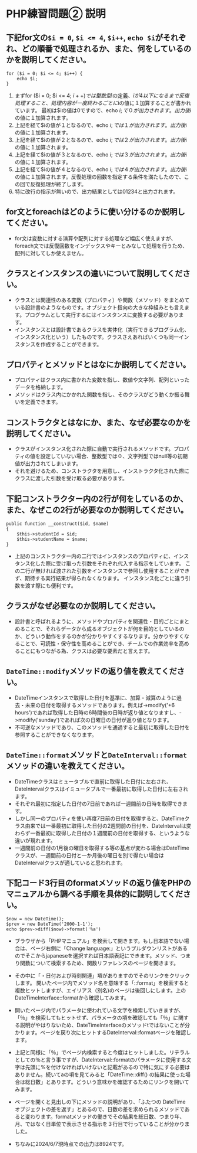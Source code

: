 # PHP練習問題② 説明

## 下記for文の`$i = 0`, `$i <= 4`, `$i++`, `echo $i`がそれぞれ、どの順番で処理されるか、また、何をしているのかを説明してください。

```
for ($i = 0; $i <= 4; $i++) {
    echo $i;
}
```

1. まずfor ($i = 0; $i <= 4; $i++)では整数型$iの定義、$iが4以下になるまで反復処理すること、処理内容が一度終わるごとに$iの値に１加算することが書かれています。 最初は$iの値は0ですので、echo $i;で０が出力されます。出力後$iの値に１加算されます。
2. 上記を経て$iの値が１となるので、echo $i;では１が出力されます。出力後$iの値に１加算されます。
3. 上記を経て$iの値が２となるので、echo $i;では２が出力されます。出力後$iの値に１加算されます。
4. 上記を経て$iの値が３となるので、echo $i;では３が出力されます。出力後$iの値に１加算されます。
5. 上記を経て$iの値が４となるので、echo $i;では４が出力されます。出力後$iの値に１加算されます。反復処理の回数を指定する条件を満たしたので、この回で反復処理が終了します。
6. 特に改行の指示が無いので、出力結果としては01234と出力されます。

## for文とforeachはどのように使い分けるのか説明してください。
- for文は変数に対する演算や配列に対する処理など幅広く使えますが、foreach文では反復回数をインデックスやキーとみなして処理を行うため、配列に対してしか使えません。

## クラスとインスタンスの違いについて説明してください。
- クラスとは関連性のある変数（プロパティ）や関数（メソッド）をまとめている設計書のようなものです。オブジェクト指向の大きな枠組みとも言えます。プログラムとして実行するにはインスタンスに変換する必要があります。
- インスタンスとは設計書であるクラスを実体化（実行できるプログラム化、インスタンス化という）したものです。クラスさえあればいくつも同一インスタンスを作成することができます。

## プロパティとメソッドとはなにか説明してください。
- プロパティはクラス内に書かれた変数を指し、数値や文字列、配列といったデータを格納します。
- メソッドはクラス内にかかれた関数を指し、そのクラスがどう動くか振る舞いを定義できます。

## コンストラクタとはなにか、また、なぜ必要なのかを説明してください。
- クラスがインスタンス化された際に自動で実行されるメソッドです。プロパティの値を設定していない場合、整数型では０、文字列型ではnull等の初期値が出力されてしまいます。
- それを避けるため、コンストラクタを用意し、インストラクタ化された際にクラスに渡した引数を受け取る必要があります。

## 下記コンストラクター内の2行が何をしているのか、また、なぜこの2行が必要なのか説明してください。
```
public function __construct($id, $name)
{
    $this->studentId = $id;
    $this->studentName = $name;
}
```
- 上記のコンストラクター内の二行ではインスタンスのプロパティに、インスタンス化した際に受け取った引数をそれぞれ代入する指示をしています。 この二行が無ければ渡された引数をインスタンスで参照し使用することができず、期待する実行結果が得られなくなります。 インスタンス化ごとに違う引数を渡す際にも便利です。

## クラスがなぜ必要なのか説明してください。
- 設計書と呼ばれるように、メソッドやプロパティを関連性・目的ごとにまとめることで、それらデータから成るオブジェクトが何を目的としているのか、どういう動作をするのかが分かりやすくするなります。分かりやすくなることで、可読性・保守性を高めることができ、チームでの作業効率を高めることにもつながる為、クラスは必要な要素だと言えます。

## `DateTime::modify`メソッドの返り値を教えてください。
- DateTimeインスタンスで取得した日付を基準に、加算・減算のように過去・未来の日付を取得するメソッドであります。例えば->modify('+6 hours')であれば取得した日時の6時間後の日時が返り値となりますし、->modify('sunday')であれば次の日曜日の日付が返り値となります。
- 不可逆なメソッドであり、このメソッドを通過すると最初に取得した日付を参照することができなくなります。

## `DateTime::format`メソッドと`DateInterval::format`メソッドの違いを教えてください。
- DateTimeクラスはミュータブルで直前に取得した日付に左右され、DateIntervalクラスはイミュータブルで一番最初に取得した日付に左右されます。
- それぞれ最初に指定した日付の7日前であれば一週間前の日時を取得できます。
- しかし同一のプロパティを使い再度7日前の日付を取得すると、DateTimeクラス由来では一番最初に取得した日付の2週間前の日付を、DateIntervalは変わらず一番最初に取得した日付の１週間前の日付を取得する、というような違いが現れます。
- 一週間前の日付の1月後の曜日を取得する等の基点が変わる場合はDateTimeクラスが、一週間前の日付と一か月後の曜日を別で得たい場合はDateIntervalクラスが適していると思われます。

## 下記コード3行目のformatメソッドの返り値をPHPのマニュアルから調べる手順を具体的に説明してください。
```
$now = new DateTime();
$prev = new DateTime('2000-1-1');
echo $prev->diff($now)->format('%a')
```

- ブラウザから「PHPマニュアル」を検索して開きます。もし日本語でない場合は、ページ右側に「Change language:」というプルダウンリストがあるのでそこからjapaneseを選択すれば日本語表記にできます。メソッド、つまり関数について検索するため、関数リファレンスのページを開きます。

- その中に「・日付および時刻関連」項がありますのでそのリンクをクリックします。 開いたページ内でメソッド名を意味する「::format」を検索すると複数ヒットしますが、エイリアス（別名)のページは後回しにします。上のDateTimeInterface::formatから確認してみます。
- 開いたページ内でパラメータに使われている文字を検索していきますが、「％」を検索してもヒットせず、パラメータの項を確認しても「％」に関する説明がやはりないため、DateTimeInterfaceのメソッドtではないことが分かります。ページを戻り次にヒットするDateInterval::formatページを確認します。

- 上記と同様に「％」でページ内検索すると今度はヒットしました。リテラルとしての％と言う事ですが、DateInterval::formatのパラメータに使用する文字は先頭に%を付けなければいけないと記載があるので特に気にする必要はありません。続いてaの項を見てみると「DateTime::diff() の結果に使った場合は総日数」とあります。どういう意味かを確認するためにリンクを開いてみます。
- ページを開くと見出しの下にメソッドの説明があり、「ふたつの DateTime オブジェクトの差を返す」とあるので、日数の差を求められるメソッドであると変わります。formatメソッドの働きでその結果を総日数、つまり年、月、ではなく日単位で表示させる指示を３行目で行っていることが分かりました。
+ ちなみに2024/6/7現時点での出力は8924です。